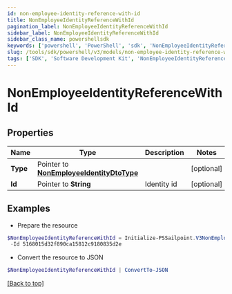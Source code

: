 ```yaml
---
id: non-employee-identity-reference-with-id
title: NonEmployeeIdentityReferenceWithId
pagination_label: NonEmployeeIdentityReferenceWithId
sidebar_label: NonEmployeeIdentityReferenceWithId
sidebar_class_name: powershellsdk
keywords: ['powershell', 'PowerShell', 'sdk', 'NonEmployeeIdentityReferenceWithId'] 
slug: /tools/sdk/powershell/v3/models/non-employee-identity-reference-with-id
tags: ['SDK', 'Software Development Kit', 'NonEmployeeIdentityReferenceWithId']
---
```



# NonEmployeeIdentityReferenceWithId

## Properties

Name | Type | Description | Notes
------------ | ------------- | ------------- | -------------
**Type** |  Pointer to [**NonEmployeeIdentityDtoType**](non-employee-identity-dto-type) |  | [optional] 
**Id** |  Pointer to **String** | Identity id | [optional] 

## Examples

- Prepare the resource
```powershell
$NonEmployeeIdentityReferenceWithId = Initialize-PSSailpoint.V3NonEmployeeIdentityReferenceWithId  -Type null `
 -Id 5168015d32f890ca15812c9180835d2e
```

- Convert the resource to JSON
```powershell
$NonEmployeeIdentityReferenceWithId | ConvertTo-JSON
```


[[Back to top]](#) 


